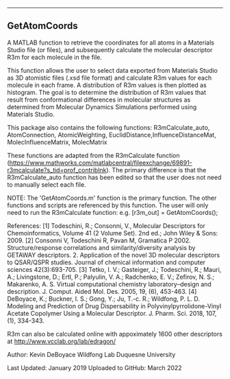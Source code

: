 ---------------
GetAtomCoords
---------------

A MATLAB function to retrieve the coordinates for all atoms in a Materials Studio file (or files), and subsequently calculate the molecular descriptor R3m for each molecule in the file. 

This function allows the user to select data exported from Materials Studio as 3D atomistic files (.xsd file format) and calculate R3m values for each molecule in each frame. A distribution of R3m values is then plotted as histogram. The goal is to determine the distribution of R3m values that result from conformational differences in molecular structures as determined from Molecular Dynamics Simulations performed using Materials Studio. 

This package also contains the following functions: R3mCalculate_auto, AtomConnection, AtomicWeighting, EuclidDistance,InfluenceDistanceMat, MolecInfluenceMatrix, MolecMatrix

These functions are adapted from the R3mCalculate function (https://www.mathworks.com/matlabcentral/fileexchange/69891-r3mcalculate?s_tid=prof_contriblnk). The primary difference is that the R3mCalculate_auto function has been edited so that the user does not need to manually select each file. 


NOTE: The 'GetAtomCoords.m' function is the primary function. The other functions and scripts are 
      referenced by this function. The user will only need to run the R3mCalculate function:
      e.g. [r3m_out] = GetAtomCoords();


References: 
  [1] Todeschini, R.; Consonni, V., Molecular Descriptors for Chemoinformatics, Volume 
      41 (2 Volume Set). 2nd ed.; John Wiley & Sons: 2009.
  [2] Consonni V, Todeschini R, Pavan M, Gramatica P 2002. Structure/response correlations 
      and similarity/diversity analysis by GETAWAY descriptors. 2. Application of the novel 
      3D molecular descriptors to QSAR/QSPR studies. Journal of chemical information and 
      computer sciences  42(3):693-705.
  [3] Tetko, I. V.; Gasteiger, J.; Todeschini, R.; Mauri, A.; Livingstone, D.; Ertl, P.; 
      Palyulin, V. A.; Radchenko, E. V.; Zefirov, N. S.; Makarenko, A. S.  Virtual 
      computational chemistry laboratory–design and description. J. Comput. Aided Mol. 
      Des. 2005, 19, (6), 453-463.
  [4] DeBoyace, K.; Buckner, I. S.; Gong, Y.; Ju, T.-c. R.; Wildfong, P. L. D.  Modeling 
      and Prediction of Drug Dispersability in Polyvinylpyrrolidone-Vinyl Acetate Copolymer 
      Using a Molecular Descriptor. J. Pharm. Sci. 2018, 107, (1), 334-343.

R3m can also be calculated online with appoximately 1600 other descriptors at http://www.vcclab.org/lab/edragon/

 
 Author:	Kevin DeBoyace
 		Wildfong Lab
		Duquesne University
  
 Last Updated: January 2019
 Uploaded to GitHub: March 2022
